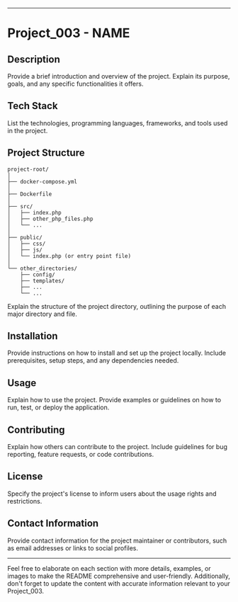 

---

# Project_003 - NAME

## Description

Provide a brief introduction and overview of the project. Explain its purpose, goals, and any specific functionalities it offers.

## Tech Stack

List the technologies, programming languages, frameworks, and tools used in the project.

## Project Structure

```plaintext
project-root/
│
├── docker-compose.yml
│
├── Dockerfile
│
├── src/
│   ├── index.php
│   ├── other_php_files.php
│   └── ...
│
├── public/
│   ├── css/
│   ├── js/
│   └── index.php (or entry point file)
│
└── other_directories/
    ├── config/
    ├── templates/
    ├── ...
    └── ...
```

Explain the structure of the project directory, outlining the purpose of each major directory and file.

## Installation

Provide instructions on how to install and set up the project locally. Include prerequisites, setup steps, and any dependencies needed.

## Usage

Explain how to use the project. Provide examples or guidelines on how to run, test, or deploy the application.

## Contributing

Explain how others can contribute to the project. Include guidelines for bug reporting, feature requests, or code contributions.

## License

Specify the project's license to inform users about the usage rights and restrictions.

## Contact Information

Provide contact information for the project maintainer or contributors, such as email addresses or links to social profiles.

---

Feel free to elaborate on each section with more details, examples, or images to make the README comprehensive and user-friendly. Additionally, don't forget to update the content with accurate information relevant to your Project_003.
